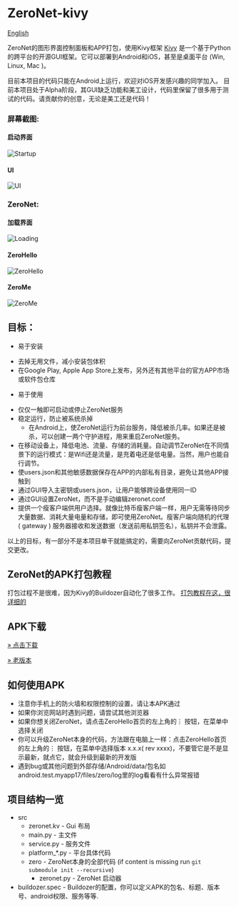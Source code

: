 # ZeroNet-kivy
[English](./README.md)

ZeroNet的图形界面控制面板和APP打包，使用Kivy框架
[Kivy](https://kivy.org) 是一个基于Python的跨平台的开源GUI框架。它可以部署到Android和iOS，甚至是桌面平台 (Win, Linux, Mac )。

目前本项目的代码只能在Android上运行，欢迎对iOS开发感兴趣的同学加入。
目前本项目处于Alpha阶段，其GUI缺乏功能和美工设计，代码里保留了很多用于测试的代码。请贡献你的创意，无论是美工还是代码！

### 屏幕截图:

#### 启动界面
![Startup](/screenshots/startup.png)
#### UI
![UI](/screenshots/ui.png)

### ZeroNet:

#### 加载界面
![Loading](/screenshots/loading.png)
#### ZeroHello
![ZeroHello](/screenshots/zerohello.png)
#### ZeroMe
![ZeroMe](http://i.imgur.com/nog7YPG.png)


## 目标：

* 易于安装
 - 去掉无用文件，减小安装包体积
 - 在Google Play, Apple App Store上发布，另外还有其他平台的官方APP市场或软件包仓库
* 易于使用
 - 仅仅一触即可启动或停止ZeroNet服务
 - 稳定运行，防止被系统杀掉
   + 在Android上，使ZeroNet运行为前台服务，降低被杀几率。如果还是被杀，可以创建一两个守护进程，用来重启ZeroNet服务。
 - 在移动设备上，降低电池、流量、存储的消耗量。自动调节ZeroNet在不同情景下的运行模式：是Wifi还是流量，是充着电还是低电量。当然，用户也能自行调节。
 - 使users.json和其他敏感数据保存在APP的内部私有目录，避免让其他APP接触到
 - 通过GUI导入主密钥或users.json，让用户能够跨设备使用同一ID
 - 通过GUI设置ZeroNet，而不是手动编辑zeronet.conf
 - 提供一个瘦客户端供用户选择。就像比特币瘦客户端一样，用户无需等待同步大量数据、消耗大量电量和存储，即可使用ZeroNet。瘦客户端向随机的代理 ( gateway ) 服务器接收和发送数据（发送前用私钥签名），私钥并不会泄露。

以上的目标，有一部分不是本项目单干就能搞定的，需要向ZeroNet贡献代码，提交更改。

## ZeroNet的APK打包教程

打包过程不是很难，因为Kivy的Buildozer自动化了很多工作。
[打包教程在这，很详细的](./Tutorial-of-packaging-APK-zh-cn.md)

## APK下载

[ » 点击下载](https://github.com/HelloZeroNet/ZeroNet-kivy/releases)

[ » 老版本](https://github.com/mkg20001/ZeroNet-kivy/releases)

## 如何使用APK

* 注意你手机上的防火墙和权限控制的设置，请让本APK通过
* 如果你浏览网站时遇到问题，请尝试其他浏览器
* 如果你想关闭ZeroNet，请点击ZeroHello首页的左上角的⋮ 按钮，在菜单中选择关闭
* 你可以升级ZeroNet本身的代码，方法跟在电脑上一样：点击ZeroHello首页的左上角的⋮ 按钮，在菜单中选择版本 x.x.x( rev xxxx)，不要管它是不是显示最新，就点它，就会升级到最新的开发版
* 遇到bug或其他问题到外部存储/Android/data/包名如android.test.myapp17/files/zero/log里的log看看有什么异常报错

## 项目结构一览
  * src
    - zeronet.kv - Gui 布局
    - main.py - 主文件
    - service.py - 服务文件
    - platform_*.py - 平台具体代码
    * zero -  ZeroNet本身的全部代码 (if content is missing run `git submodule init --recursive`)
      - zeronet.py - ZeroNet 启动器
  * buildozer.spec - Buildozer的配置，你可以定义APK的包名、标题、版本号、android权限、服务等等.
